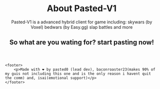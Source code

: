 <!DOCTYPE html>
<html lang="en">
<head>
    <meta charset="UTF-8">
    <meta name="viewport" content="width=device-width, initial-scale=1.0">
    <title>Pasted-V1</title>
    <link rel="stylesheet" href="styles.css">
</head>
<body>
    <header>
        <h1> About Pasted-V1 </h1>
        <p> Pasted-V1 is a advanced hybrid client for game including: skywars (by Voxel) bedwars (by Easy.gg) slap battles and more</p>
      <h2>So what are you wating for? start pasting now!</h2>
    </header>

    <footer>
        <p>Made with ❤️ by pasted0 (lead dev), baconroaster23(makes 90% of my guis not including this one and is the only reason i havent quit the comm) and, isai(emotional support)</p>
    </footer>
</body>
</html>
